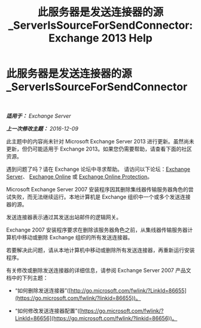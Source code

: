 ﻿---
title: '此服务器是发送连接器的源_ServerIsSourceForSendConnector: Exchange 2013 Help'
TOCTitle: 此服务器是发送连接器的源_ServerIsSourceForSendConnector
ms:assetid: 151c0014-c90c-4c52-8e74-4b3f1bc7aaf1
ms:mtpsurl: https://technet.microsoft.com/zh-cn/library/ms.exch.setupreadiness.serverissourceforsendconnector(v=EXCHG.150)
ms:contentKeyID: 50490059
ms.date: 01/11/2018
mtps_version: v=EXCHG.150
ms.translationtype: HT
---

# 此服务器是发送连接器的源\_ServerIsSourceForSendConnector

 

_**适用于：** Exchange Server_

_**上一次修改主题：** 2016-12-09_

此主题中的内容尚未针对 Microsoft Exchange Server 2013 进行更新。虽然尚未更新，但仍可能适用于 Exchange 2013。如果您仍需要帮助，请查看下面的社区资源。

遇到问题了吗？请在 Exchange 论坛中寻求帮助。 请访问以下论坛：[Exchange Server](https://go.microsoft.com/fwlink/p/?linkid=60612)、 [Exchange Online](https://go.microsoft.com/fwlink/p/?linkid=267542) 或 [Exchange Online Protection](https://go.microsoft.com/fwlink/p/?linkid=285351)。

Microsoft Exchange Server 2007 安装程序因其删除集线器传输服务器角色的尝试失败，而无法继续运行。本地计算机是 Exchange 组织中一个或多个发送连接器的源。

发送连接器表示通过其发送出站邮件的逻辑网关。

Exchange 2007 安装程序要求在删除该服务器角色之前，从集线器传输服务器计算机中移动或删除 Exchange 组织的所有发送连接器。

若要解决此问题，请从本地计算机中移动或删除所有发送连接器，再重新运行安装程序。

有关修改或删除发送连接器的详细信息，请参阅 Exchange Server 2007 产品文档中的下列主题：

  - “如何删除发送连接器”([http://go.microsoft.com/fwlink/?LinkId=86655](https://go.microsoft.com/fwlink/?linkid=86655))。

  - “如何修改发送连接器配置”([https://go.microsoft.com/fwlink/?LinkId=86656](https://go.microsoft.com/fwlink/?linkid=86656))。

